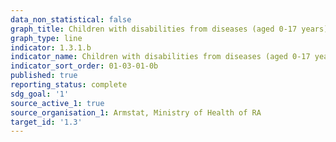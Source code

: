 ```yaml
---
data_non_statistical: false
graph_title: Children with disabilities from diseases (aged 0-17 years)
graph_type: line
indicator: 1.3.1.b
indicator_name: Children with disabilities from diseases (aged 0-17 years)
indicator_sort_order: 01-03-01-0b
published: true
reporting_status: complete
sdg_goal: '1'
source_active_1: true
source_organisation_1: Armstat, Ministry of Health of RA
target_id: '1.3'
---
```

